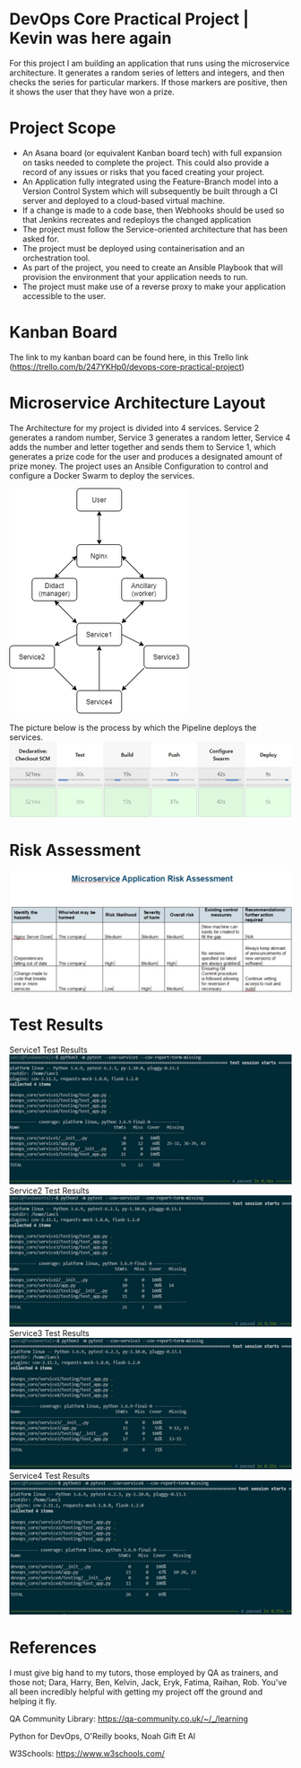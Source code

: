 # DevOps Core Practical Project | Kevin was here again
For this project I am building an application that runs using the microservice architecture. It generates a random series of letters and integers, and then checks the series for particular markers. If those markers are positive, then it shows the user that they have won a prize.

# Project Scope
- An Asana board (or equivalent Kanban board tech) with full expansion on tasks needed to complete the project.
This could also provide a record of any issues or risks that you faced creating your project.
- An Application fully integrated using the Feature-Branch model into a Version Control System which will subsequently be built through a CI server and deployed to a cloud-based virtual machine.
- If a change is made to a code base, then Webhooks should be used so that Jenkins recreates and redeploys the changed application
- The project must follow the Service-oriented architecture that has been asked for.
- The project must be deployed using containerisation and an orchestration tool.
- As part of the project, you need to create an Ansible Playbook that will provision the environment that your application needs to run.
- The project must make use of a reverse proxy to make your application accessible to the user.

# Kanban Board
The link to my kanban board can be found here, in this Trello link (https://trello.com/b/247YKHp0/devops-core-practical-project)

# Microservice Architecture Layout
The Architecture for my project is divided into 4 services.
Service 2 generates a random number, Service 3 generates a random letter, Service 4 adds the number and letter together and sends them to Service 1, which generates a prize code for the user and produces a designated amount of prize money.
The project uses an Ansible Configuration to control and configure a Docker Swarm to deploy the services.

![Architecture-diagram](/images/architecture_diagram.png)

The picture below is the process by which the Pipeline deploys the services.
![Docker-Pipeline](/images/deploy-pipeline.jpg)

# Risk Assessment
![Risk-Assessment](/images/risk_assessment_core.jpg)
# Test Results
Service1 Test Results
![Service-test1](/images/service_test1.jpg)
Service2 Test Results
![Service-test2](/images/service_test2.jpg)
Service3 Test Results
![Service-test3](/images/service_test3.jpg)
Service4 Test Results
![Service-test4](/images/service_test4.jpg)
# References
I must give  big hand to my tutors, those employed by QA as trainers, and those not; Dara, Harry, Ben, Kelvin, Jack, Eryk, Fatima, Raihan, Rob. You've all been incredibly helpful with getting my project off the ground and helping it fly.

QA Community Library: https://qa-community.co.uk/~/_/learning

Python for DevOps, O'Reilly books, Noah Gift Et Al

W3Schools: https://www.w3schools.com/
